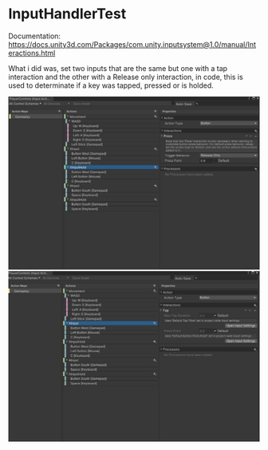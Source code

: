 # InputHandlerTest

Documentation: https://docs.unity3d.com/Packages/com.unity.inputsystem@1.0/manual/Interactions.html

What i did was, set two inputs that are the same but one with a tap interaction and the other with a Release only interaction, in code, this is used to determinate if a key was tapped, pressed or is holded.

![Hold Action](/Images/HoldAction.png)
![Tap Press Action](/Images/TapPressAction.png)
